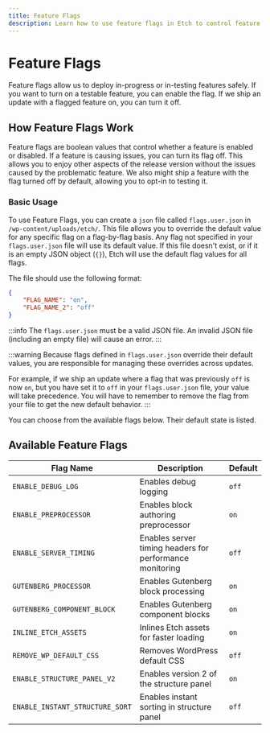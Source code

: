 ```yaml
---
title: Feature Flags
description: Learn how to use feature flags in Etch to control feature availability and enable gradual rollouts
---
```


# Feature Flags

Feature flags allow us to deploy in-progress or in-testing features safely. If you want to turn on a testable feature, you can enable the flag. If we ship an update with a flagged feature on, you can turn it off.

## How Feature Flags Work

Feature flags are boolean values that control whether a feature is enabled or disabled. If a feature is causing issues, you can turn its flag off. This allows you to enjoy other aspects of the release version without the issues caused by the problematic feature. We also might ship a feature with the flag turned off by default, allowing you to opt-in to testing it.


### Basic Usage

To use Feature Flags, you can create a `json` file called `flags.user.json` in `/wp-content/uploads/etch/`. This file allows you to override the default value for any specific flag on a flag-by-flag basis. Any flag not specified in your `flags.user.json` file will use its default value. If this file doesn't exist, or if it is an empty JSON object (`{}`), Etch will use the default flag values for all flags.

The file should use the following format:

```json
{
    "FLAG_NAME": "on",
    "FLAG_NAME_2": "off"
}
```

:::info
The `flags.user.json` must be a valid JSON file. An invalid JSON file (including an empty file) will cause an error.
:::

:::warning
Because flags defined in `flags.user.json` override their default values, you are responsible for managing these overrides across updates.

For example, if we ship an update where a flag that was previously `off` is now `on`, but you have set it to `off` in your `flags.user.json` file, your value will take precedence. You will have to remember to remove the flag from your file to get the new default behavior.
::: 

You can choose from the available flags below. Their default state is listed.

## Available Feature Flags

| Flag Name | Description | Default |
|-----------|-------------|---------|
| `ENABLE_DEBUG_LOG` | Enables debug logging | `off` |
| `ENABLE_PREPROCESSOR` | Enables block authoring preprocessor | `on` |
| `ENABLE_SERVER_TIMING` | Enables server timing headers for performance monitoring | `off` |
| `GUTENBERG_PROCESSOR` | Enables Gutenberg block processing | `on` |
| `GUTENBERG_COMPONENT_BLOCK` | Enables Gutenberg component blocks | `on` |
| `INLINE_ETCH_ASSETS` | Inlines Etch assets for faster loading | `on` |
| `REMOVE_WP_DEFAULT_CSS` | Removes WordPress default CSS | `off` |
| `ENABLE_STRUCTURE_PANEL_V2` | Enables version 2 of the structure panel | `on` |
| `ENABLE_INSTANT_STRUCTURE_SORT` | Enables instant sorting in structure panel | `off` |